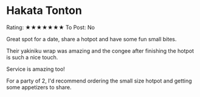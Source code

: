 # Hakata Tonton

Rating: ★★★★★★★
To Post: No

Great spot for a date, share a hotpot and have some fun small bites.

Their yakiniku wrap was amazing and the congee after finishing the hotpot is such a nice touch.

Service is amazing too!

For a party of 2, I'd recommend ordering the small size hotpot and getting some appetizers to share.